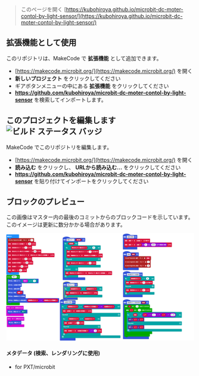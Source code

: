 
> このページを開く [https://kubohiroya.github.io/microbit-dc-moter-contol-by-light-sensor/](https://kubohiroya.github.io/microbit-dc-moter-contol-by-light-sensor/)

## 拡張機能として使用

このリポジトリは、MakeCode で **拡張機能** として追加できます。

* [https://makecode.microbit.org/](https://makecode.microbit.org/) を開く
* **新しいプロジェクト** をクリックしてください
* ギアボタンメニューの中にある **拡張機能** をクリックしてください
* **https://github.com/kubohiroya/microbit-dc-moter-contol-by-light-sensor** を検索してインポートします。

## このプロジェクトを編集します ![ビルド ステータス バッジ](https://github.com/kubohiroya/microbit-dc-moter-contol-by-light-sensor/workflows/MakeCode/badge.svg)

MakeCode でこのリポジトリを編集します。

* [https://makecode.microbit.org/](https://makecode.microbit.org/) を開く
* **読み込む** をクリックし、 **URLから読み込む...** をクリックしてください
* **https://github.com/kubohiroya/microbit-dc-moter-contol-by-light-sensor** を貼り付けてインポートをクリックしてください

## ブロックのプレビュー

この画像はマスター内の最後のコミットからのブロックコードを示しています。
このイメージは更新に数分かかる場合があります。

![生成されたブロック](https://github.com/kubohiroya/microbit-dc-moter-contol-by-light-sensor/raw/master/.github/makecode/blocks.png)

#### メタデータ (検索、レンダリングに使用)

* for PXT/microbit
<script src="https://makecode.com/gh-pages-embed.js"></script><script>makeCodeRender("{{ site.makecode.home_url }}", "{{ site.github.owner_name }}/{{ site.github.repository_name }}");</script>
